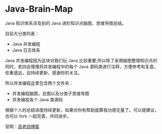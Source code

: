# Java-Brain-Map
Java 知识体系涉及到的 Java 进阶知识点脑图、思维导图总结。

目前大分类列表：

- Java 并发编程
- Java 日志体系

Java 并发编程因为这块对我们玩 Java 比较重要,所以除了采用脑图整理知识点的同时，老四会慢慢将并发编程中的每个 Java 源码类进行注释，方便参考和复盘，任重道远，会持续更新，感谢你的关注。

所以并发编程这里包含两个文件夹：

- 并发编程脑图，总图以及分类子思维导图
- 并发编程各个 Java 类源码


根据个人的总结进度持续更新，如果对你有帮助就算我功德无量了。可以提建议，也可以 fork 一起完善，共同进步。

官网：<a href="http://www.glorze.com/" target="_blank">高老四博客</a>
